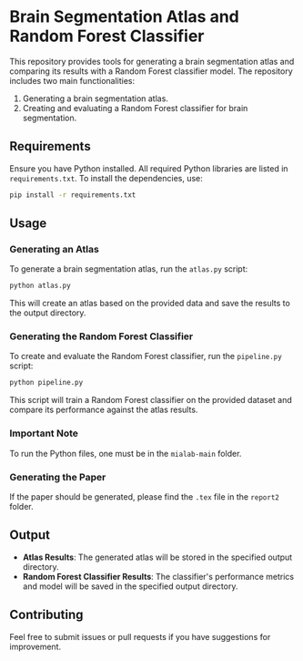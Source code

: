 # Brain Segmentation Atlas and Random Forest Classifier

This repository provides tools for generating a brain segmentation atlas and comparing its results with a Random Forest classifier model. The repository includes two main functionalities:

1. Generating a brain segmentation atlas.
2. Creating and evaluating a Random Forest classifier for brain segmentation.

## Requirements

Ensure you have Python installed. All required Python libraries are listed in `requirements.txt`. To install the dependencies, use:

```bash
pip install -r requirements.txt
```

## Usage

### Generating an Atlas

To generate a brain segmentation atlas, run the `atlas.py` script:

```bash
python atlas.py
```

This will create an atlas based on the provided data and save the results to the output directory.

### Generating the Random Forest Classifier

To create and evaluate the Random Forest classifier, run the `pipeline.py` script:

```bash
python pipeline.py
```

This script will train a Random Forest classifier on the provided dataset and compare its performance against the atlas results.

### Important Note

To run the Python files, one must be in the `mialab-main` folder.

### Generating the Paper

If the paper should be generated, please find the `.tex` file in the `report2` folder.

## Output

- **Atlas Results**: The generated atlas will be stored in the specified output directory.
- **Random Forest Classifier Results**: The classifier's performance metrics and model will be saved in the specified output directory.

## Contributing

Feel free to submit issues or pull requests if you have suggestions for improvement.

